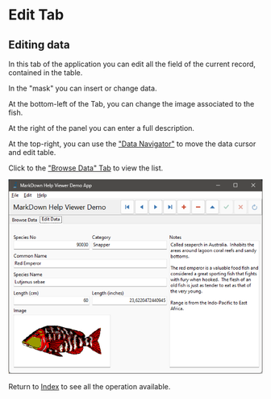 ﻿# Edit Tab

## Editing data ##

In this tab of the application you can edit all the field of the current record, contained in the table.

In the "mask" you can insert or change data.

At the bottom-left of the Tab, you can change the image associated to the fish.

At the right of the panel you can enter a full description.

At the top-right, you can use the ["Data Navigator"](DataNavigator.md) to move the data cursor and edit table.

Click to the ["Browse Data" Tab](BrowseTab.md) to view the list.

![Edit Tab Page](EditDataTab.png)

Return to [Index](Index.md) to see all the operation available.

